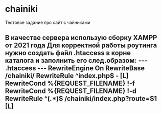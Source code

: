 # chainiki
Тестовое задание про сайт с чайниками

В качестве сервера использую сборку XAMPP от 2021 года
Для корректной работы роутинга нужно создать файл .htaccess в корне каталога и заполнить его след.образом:
--- .htaccess ---
RewriteEngine On
RewriteBase /chainiki/
RewriteRule ^index\.php$ - [L]
RewriteCond %{REQUEST_FILENAME} !-f
RewriteCond %{REQUEST_FILENAME} !-d
RewriteRule ^(.*)$ /chainiki/index.php?route=$1 [L]
---
